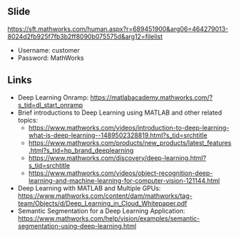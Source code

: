 ## Slide
https://sft.mathworks.com/human.aspx?r=689451900&arg06=464279013-8024d2fb925f7fb3b2ff8090b075575d&arg12=filelist
* Username:  customer
* Password:  MathWorks

## Links
* Deep Learning Onramp: https://matlabacademy.mathworks.com/?s_tid=dl_start_onramp
* Brief introductions to Deep Learning using MATLAB and other related topics:
    * https://www.mathworks.com/videos/introduction-to-deep-learning-what-is-deep-learning--1489502328819.html?s_tid=srchtitle
    * https://www.mathworks.com/products/new_products/latest_features.html?s_tid=hp_brand_deeplearning
    * https://www.mathworks.com/discovery/deep-learning.html?s_tid=srchtitle
    * https://www.mathworks.com/videos/object-recognition-deep-learning-and-machine-learning-for-computer-vision-121144.html
* Deep Learning with MATLAB and Multiple GPUs: https://www.mathworks.com/content/dam/mathworks/tag-team/Objects/d/Deep_Learning_in_Cloud_Whitepaper.pdf
* Semantic Segmentation for a Deep Learning Application: https://www.mathworks.com/help/vision/examples/semantic-segmentation-using-deep-learning.html
